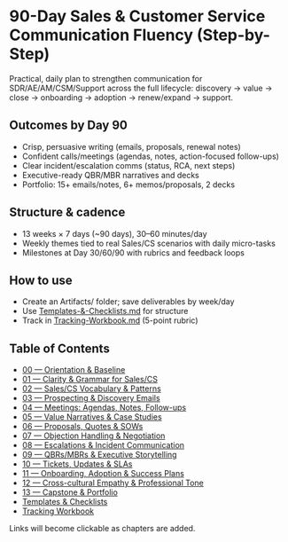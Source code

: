 # 90-Day Sales & Customer Service Communication Fluency (Step-by-Step)

Practical, daily plan to strengthen communication for SDR/AE/AM/CSM/Support across the full lifecycle: discovery → value → close → onboarding → adoption → renew/expand → support.

## Outcomes by Day 90
- Crisp, persuasive writing (emails, proposals, renewal notes)
- Confident calls/meetings (agendas, notes, action-focused follow-ups)
- Clear incident/escalation comms (status, RCA, next steps)
- Executive-ready QBR/MBR narratives and decks
- Portfolio: 15+ emails/notes, 6+ memos/proposals, 2 decks

## Structure & cadence
- 13 weeks × 7 days (~90 days), 30–60 minutes/day
- Weekly themes tied to real Sales/CS scenarios with daily micro-tasks
- Milestones at Day 30/60/90 with rubrics and feedback loops

## How to use
- Create an Artifacts/ folder; save deliverables by week/day
- Use [Templates-&-Checklists.md](./Templates-&-Checklists.md) for structure
- Track in [Tracking-Workbook.md](./Tracking-Workbook.md) (5-point rubric)

## Table of Contents
- [00 — Orientation & Baseline](./00-Orientation-Assessment.md)
- [01 — Clarity & Grammar for Sales/CS](./01-Clarity-&-Grammar-for-Sales-CS.md)
- [02 — Sales/CS Vocabulary & Patterns](./02-Sales-CS-Vocabulary-&-Patterns.md)
- [03 — Prospecting & Discovery Emails](./03-Prospecting-&-Discovery-Emails.md)
- [04 — Meetings: Agendas, Notes, Follow-ups](./04-Meetings-Agendas-Notes-Followups.md)
- [05 — Value Narratives & Case Studies](./05-Value-Narratives-&-Case-Studies.md)
- [06 — Proposals, Quotes & SOWs](./06-Proposals-Quotes-&-SOWs.md)
- [07 — Objection Handling & Negotiation](./07-Objection-Handling-&-Negotiation.md)
- [08 — Escalations & Incident Communication](./08-Escalations-&-Incident-Communication.md)
- [09 — QBRs/MBRs & Executive Storytelling](./09-QBRs-MBRs-&-Executive-Storytelling.md)
- [10 — Tickets, Updates & SLAs](./10-Tickets-Updates-&-SLAs.md)
- [11 — Onboarding, Adoption & Success Plans](./11-Onboarding-Adoption-&-Success-Plans.md)
- [12 — Cross-cultural Empathy & Professional Tone](./12-Cross-cultural-Empathy-&-Professional-Tone.md)
- [13 — Capstone & Portfolio](./13-Capstone-&-Portfolio.md)
- [Templates & Checklists](./Templates-&-Checklists.md)
- [Tracking Workbook](./Tracking-Workbook.md)

Links will become clickable as chapters are added.
